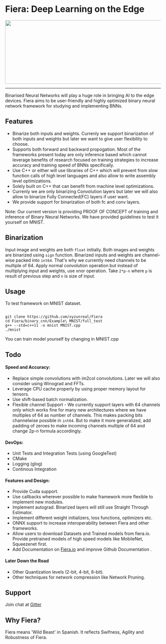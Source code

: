# Fiera: Deep Learning on the Edge

<p align="center">
<img src="https://raw.githubusercontent.com/xyzunreal/Fiera/master/images/fiera.png" width = 650 height = 205/>
<hr>
</p>


Binarised Neural Networks will play a huge role in bringing AI to the edge devices. Fiera aims to be user-friendly and highly optimized binary neural network framework for studying and implementing BNNs.

## Features

* Binarize both inputs and weights. Currenly we support binarization of both inputs and weights but later we want to give user flexibility to choose.
* Supports both forward and backward propogation. Most of the frameworks present today are only inference based which cannot leverage benefits of research focused on training strategies to increase accuracy and training speed of BNNs specifically.
* Use C++ or either will use libraries of C++ which will prevent from slow function calls of high level languages and also allow to write assembly level optimizations.
* Solely built on C++ that can benefit from machine level optimizations.
* Currenly we are only binarizing Convolution layers but later we will also allow to binarize Fully Connected(FC) layers if user want.
* We provide support for binarization of both fc and conv layers.


Note: Our current version is providing PROOF OF CONCEPT of training and inference of  Binary Neural Networks. We have provided guidelines to test it yourself on MNIST.

## Binarization

Input image and weights are both `float` initially. Both images and weights are binarized using `sign` function.
Binarized inputs and weights are channel-wise packed into `int64`. That's why we currently need channels to be multiple of 64.
Apply normal convolution operation but instead of multiplying input and weights, use xnor operation.
Take `2*p-n` where `p` is result of previous step and `n` is size of input.

## Usage

To test framework on MNIST dataset.

```

git clone https://github.com/xyzunreal/Fiera
cd Fiera/binary_cnn/Example\ MNIST/full_test
g++ --std=c++11 -o mnist MNIST.cpp
./mnist

```

You can train model yourself by changing in MNIST.cpp

## Todo

#### Speed and Accuracy:

* Replace simple convolutions with im2col convolutions. Later we will also consider using Winograd and FFTs.
* Leverage CPU cache properly by using proper memory layout for tensors.
* Use shift-based batch normalization.
* Flexible channel Support -  We currently support layers with 64 channels only which works fine for many new architectures where we have multiples of 64 as number of channels. This makes packing bits channelwise possible in `int64`.  But to make it more generalized, add padding of zeroes to make incoming channels multiple of 64 and change 2p-n formula accordingly.

#### DevOps:

* Unit Tests and Integration Tests (using GoogleTest)
* CMake
* Logging (glog)
* Continous Integration

#### Features and Design:

* Provide Cuda support.
* Use callbacks wherever possible to make framework more flexible to implement new modules.
* Implement autograd. Binarized layers will still use Straight Through Estimator.
* Implement different weight initializers, loss functions, optimizers etc.
* ONNX support to increase interoperability between Fiera and other frameworks.
* Allow users to download Datasets and Trained models from fiera.io. Provide pretrained models of high speed models like MobileNet, Squeezenet first.
* Add Documentation on [Fiera.io](https://fiera.io) and improve Github Documentation .

#### Later Down the Road

* Other Quantization levels (2-bit, 4-bit, 8-bit).
* Other techniques for network compression like Network Pruning.

## Support

Join chat at [Gitter](https://gitter.im/Fiera-UnrealAI/)
 
## Why Fiera?

Fiera means 'Wild Beast' in Spanish. It reflects Swifness, Agility and Robustness of Fiera.
